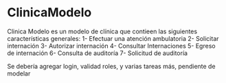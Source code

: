 # ClinicaModelo

Clinica Modelo es un modelo de clínica que contieen las siguientes características generales:
1- Efectuar una atención ambulatoria
2- Solicitar internación
3- Autorizar internación
4- Consultar Internaciones
5- Egreso de internación
6- Consulta de auditoría
7- Solicitud de auditoría

Se debería agregar login, validad roles, y varias tareas más, pendiente de modelar
